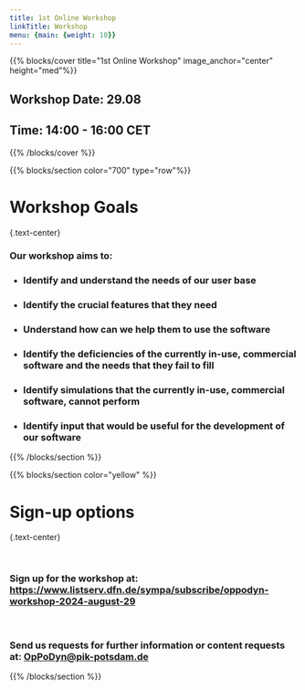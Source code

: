 ```yaml
---
title: 1st Online Workshop
linkTitle: Workshop
menu: {main: {weight: 10}}
---
```


{{% blocks/cover title="1st Online Workshop" image_anchor="center" height="med"%}}
  <p class="lead mt-5"> 
    <h2> Workshop Date: 29.08 </h2>
    <h2> Time: 14:00 - 16:00 CET </h2>
  </p>
{{% /blocks/cover %}}

<!----------------------------------------------------------------------------------------->
{{% blocks/section color="700" type="row"%}}
# Workshop Goals
{.text-center}

### Our workshop aims to:
<ul>
  <li> <h3> Identify and understand the needs of our user base </h3> </li>
  <li> <h3> Identify the crucial features that they need </h3>  </li>
  <li> <h3> Understand how can we help them to use the software </h3> </li>
  <li> <h3> Identify the deficiencies of the currently in-use, commercial software and the needs that they fail to fill </h3> </li>
  <li> <h3> Identify simulations that the currently in-use, commercial software, cannot perform </h3> </li>
  <li> <h3> Identify input that would be useful for the development of our software </h3> </li>
</ul>
{{% /blocks/section %}}


{{% blocks/section color="yellow" %}}

# Sign-up options
{.text-center}

<br>

### Sign up for the workshop at: https://www.listserv.dfn.de/sympa/subscribe/oppodyn-workshop-2024-august-29
<br>

### Send us requests for further information or content requests at: OpPoDyn@pik-potsdam.de

{{% /blocks/section %}}